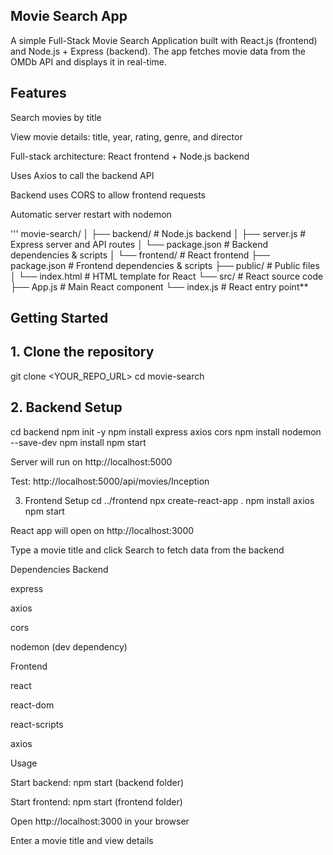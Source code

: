 ## Movie Search App

A simple Full-Stack Movie Search Application built with React.js (frontend) and Node.js + Express (backend). The app fetches movie data from the OMDb API and displays it in real-time.

## Features

Search movies by title

View movie details: title, year, rating, genre, and director

Full-stack architecture: React frontend + Node.js backend

Uses Axios to call the backend API

Backend uses CORS to allow frontend requests

Automatic server restart with nodemon

''' movie-search/
│
├── backend/                # Node.js backend
│   ├── server.js           # Express server and API routes
│   └── package.json        # Backend dependencies & scripts
│
└── frontend/               # React frontend
    ├── package.json        # Frontend dependencies & scripts
    ├── public/             # Public files
    │   └── index.html      # HTML template for React
    └── src/                # React source code
        ├── App.js          # Main React component
        └── index.js        # React entry point**


## Getting Started
## 1. Clone the repository
git clone <YOUR_REPO_URL>
cd movie-search

## 2. Backend Setup
cd backend
npm init -y
npm install express axios cors
npm install nodemon --save-dev
npm install
npm start


Server will run on http://localhost:5000

Test: http://localhost:5000/api/movies/Inception

3. Frontend Setup
cd ../frontend
npx create-react-app .
npm install axios
npm start


React app will open on http://localhost:3000

Type a movie title and click Search to fetch data from the backend

Dependencies
Backend

express

axios

cors

nodemon (dev dependency)

Frontend

react

react-dom

react-scripts

axios

Usage

Start backend: npm start (backend folder)

Start frontend: npm start (frontend folder)

Open http://localhost:3000 in your browser

Enter a movie title and view details

